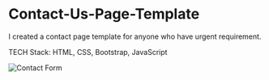 # Contact-Us-Page-Template

I created a contact page template for anyone who have urgent requirement.

TECH Stack:
HTML, CSS, Bootstrap, JavaScript


![Contact Form](https://user-images.githubusercontent.com/52392822/147384654-5e85df23-f130-48d2-8ef5-1b59ee5da3fd.png)
